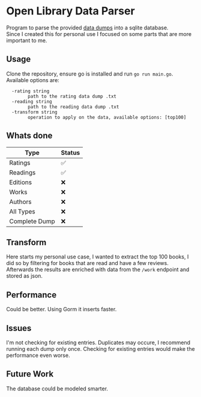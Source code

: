 # Open Library Data Parser

Program to parse the provided [data dumps](https://openlibrary.org/developers/dumps) into a sqlite database.  
Since I created this for personal use I focused on some parts that are more important to me.

## Usage

Clone the repository, ensure go is installed and run `go run main.go`.  
Available options are:

```
  -rating string
        path to the rating data dump .txt
  -reading string
        path to the reading data dump .txt
  -transform string
        operation to apply on the data, available options: [top100]
```

## Whats done

| Type          | Status |
| ------------- | ------ |
| Ratings       | ✅     |
| Readings      | ✅     |
| Editions      | ❌     |
| Works         | ❌     |
| Authors       | ❌     |
| All Types     | ❌     |
| Complete Dump | ❌     |

## Transform

Here starts my personal use case, I wanted to extract the top 100 books, I did so by filtering for books that are read and have a few reviews.
Afterwards the results are enriched with data from the `/work` endpoint and stored as json.

## Performance

Could be better. Using Gorm it inserts faster.

## Issues

I'm not checking for existing entries. Duplicates may occure, I recommend running each dump only once. Checking for existing entries would make the performance even worse.

## Future Work

The database could be modeled smarter.
